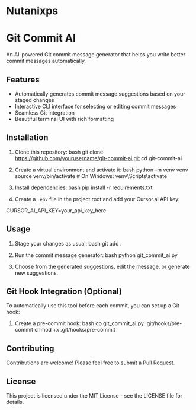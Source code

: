 # Nutanixps
# Git Commit AI

An AI-powered Git commit message generator that helps you write better commit messages automatically.

## Features

- Automatically generates commit message suggestions based on your staged changes
- Interactive CLI interface for selecting or editing commit messages
- Seamless Git integration
- Beautiful terminal UI with rich formatting

## Installation

1. Clone this repository:
bash
git clone https://github.com/yourusername/git-commit-ai.git
cd git-commit-ai


2. Create a virtual environment and activate it:
bash
python -m venv venv
source venv/bin/activate  # On Windows: venv\Scripts\activate


3. Install dependencies:
bash
pip install -r requirements.txt


4. Create a `.env` file in the project root and add your Cursor.ai API key:

CURSOR_AI_API_KEY=your_api_key_here


## Usage

1. Stage your changes as usual:
bash
git add .


2. Run the commit message generator:
bash
python git_commit_ai.py


3. Choose from the generated suggestions, edit the message, or generate new suggestions.

## Git Hook Integration (Optional)

To automatically use this tool before each commit, you can set up a Git hook:

1. Create a pre-commit hook:
bash
cp git_commit_ai.py .git/hooks/pre-commit
chmod +x .git/hooks/pre-commit


## Contributing

Contributions are welcome! Please feel free to submit a Pull Request.

## License

This project is licensed under the MIT License - see the LICENSE file for details.
